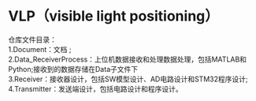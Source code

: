 # VLP（visible light positioning）
仓库文件目录：  
1.Document：文档 ;  
2.Data_ReceiverProcess：上位机数据接收和处理数据处理，包括MATLAB和Python;接收到的数据存储在Data子文件下  
3.Receiver：接收器设计，包括SW模型设计、AD电路设计和STM32程序设计;    
4.Transmitter：发送端设计，包括电路设计和程序设计。    

